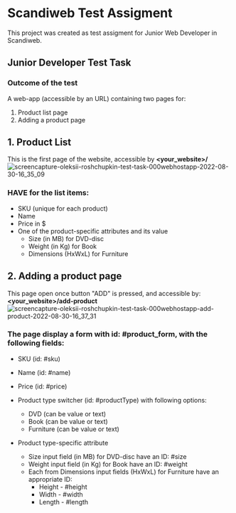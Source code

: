 # Scandiweb Test Assigment

This project was created as test assigment for Junior Web Developer in Scandiweb.

## Junior Developer Test Task

### Outcome of the test

A web-app (accessible by an URL) containing two pages for:

1. Product list page
2. Adding a product page

## 1. Product List

This is the first page of the website, accessible by **<your_website>/**
![screencapture-oleksii-roshchupkin-test-task-000webhostapp-2022-08-30-16_35_09](https://user-images.githubusercontent.com/106179118/187451409-9b0f9b9c-a4b4-4266-a667-6d7595d5cc6b.png)

### HAVE for the list items:

- SKU (unique for each product)
- Name
- Price in $
- One of the product-specific attributes and its value
    - Size (in MB) for DVD-disc
    - Weight (in Kg) for Book
    - Dimensions (HxWxL) for Furniture

## 2. Adding a product page

This page open once button "ADD" is pressed, and accessible by: **<your_website>/add-product**
![screencapture-oleksii-roshchupkin-test-task-000webhostapp-add-product-2022-08-30-16_37_31](https://user-images.githubusercontent.com/106179118/187451766-6b5ebf8a-9ff3-4b74-a666-8e0d97820f3b.png)


### The page display a form with id: #product_form, with the following fields:

- SKU (id: #sku)
- Name (id: #name)
- Price (id: #price)

- Product type switcher (id: #productType) with following options:
    - DVD (can be value or text)
    - Book (can be value or text)
    - Furniture (can be value or text)
    
- Product type-specific attribute
    - Size input field (in MB) for DVD-disc have an ID: #size
    - Weight input field (in Kg) for Book have an ID: #weight
    - Each from Dimensions input fields (HxWxL) for Furniture have an appropriate ID:
        - Height - #height
        - Width - #width
        - Length - #length
